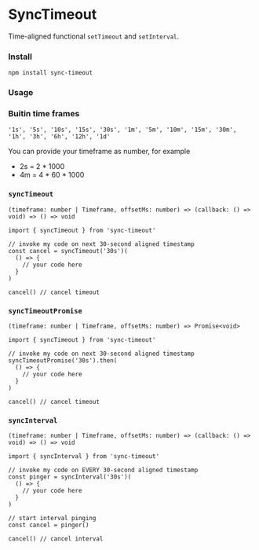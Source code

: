 # SyncTimeout
Time-aligned functional `setTimeout` and `setInterval`.

### Install
```
npm install sync-timeout
```

### Usage
### Buitin time frames
```
'1s', '5s', '10s', '15s', '30s', '1m', '5m', '10m', '15m', '30m', '1h', '3h', '6h', '12h', '1d'
```
You can provide your timeframe as number, for example
- 2s = 2 * 1000
- 4m = 4 * 60 * 1000

### `syncTimeout`
`(timeframe: number | Timeframe, offsetMs: number) => (callback: () => void) => () => void`
```
import { syncTimeout } from 'sync-timeout'

// invoke my code on next 30-second aligned timestamp
const cancel = syncTimeout('30s')(
  () => {
    // your code here
  }
)

cancel() // cancel timeout
```

### `syncTimeoutPromise`
`(timeframe: number | Timeframe, offsetMs: number) => Promise<void>`
```
import { syncTimeout } from 'sync-timeout'

// invoke my code on next 30-second aligned timestamp
syncTimeoutPromise('30s').then(
  () => {
    // your code here
  }
)

cancel() // cancel timeout
```

### `syncInterval`
`(timeframe: number | Timeframe, offsetMs: number) => (callback: () => void) => () => void`
```
import { syncInterval } from 'sync-timeout'

// invoke my code on EVERY 30-second aligned timestamp
const pinger = syncInterval('30s')(
  () => {
    // your code here
  }
)

// start interval pinging
const cancel = pinger()

cancel() // cancel interval
```
